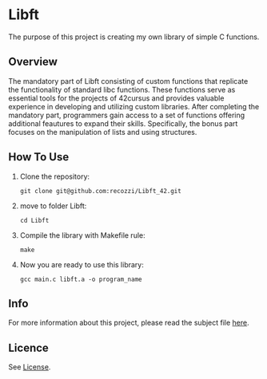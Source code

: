 <h1>Libft</h1>
The purpose of this project is creating my own library of simple C functions.
<h2>Overview</h2>
The mandatory part of Libft consisting of custom functions that replicate the functionality of standard libc functions.
These functions serve as essential tools for the projects of 42cursus and provides valuable experience in developing and utilizing custom libraries.
After completing the mandatory part, programmers gain access to a set of functions offering additional feautures to expand their skills.
Specifically, the bonus part focuses on the manipulation of lists and using structures.
<h2>How To Use</h2>
<ol>
  <li>Clone the repository:</li>
  <pre><code>git clone git@github.com:recozzi/Libft_42.git</code></pre>
  <li>move to folder Libft:</li>
  <pre><code>cd Libft</code></pre>
  <li>Compile the library with Makefile rule:</li>
  <pre><code>make</code></pre>
  <li>Now you are ready to use this library:</li>
  <pre><code>gcc main.c libft.a -o program_name</code></pre>
</ol>
<h2>Info</h2>
For more information about this project, please read the subject file <a href="https://github.com/recozzi/Libft_42/blob/main/en.subject.pdf">here</a>.
<h2>Licence</h2>
See <a href="https://github.com/recozzi/Libft_42/blob/main/LICENSE">License</a>.
